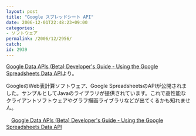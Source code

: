 ```yaml
---
layout: post
title: "Google スプレッドシート API"
date: 2006-12-01T22:48:23+09:00
categories:
- ソフトウェア
permalink: /2006/12/2956/
catch: 
id: 2939
---
```

[Google Data APIs (Beta) Developer's Guide - Using the Google Spreadsheets Data API](http://code.google.com/apis/gdata/spreadsheets.html)より。

GoogleのWeb表計算ソフトウェア、Google SpreadsheetsのAPIが公開されました。サンプルとしてJavaのライブラリが提供されています。これで高性能なクライアントソフトウェアやグラフ描画ライブラリなどが出てくるかも知れません。

 

　[Google Data APIs (Beta) Developer's Guide - Using the Google Spreadsheets Data API](http://code.google.com/apis/gdata/spreadsheets.html)

